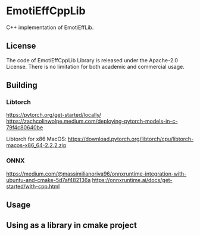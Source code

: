# EmotiEffCppLib

C++ implementation of EmotiEffLib.

## License

The code of EmotiEffCppLib Library is released under the Apache-2.0 License. There is no limitation for both academic and commercial usage.

## Building

### Libtorch

https://pytorch.org/get-started/locally/
https://zachcolinwolpe.medium.com/deploying-pytorch-models-in-c-79f4c80640be

Libtorch for x86 MacOS: https://download.pytorch.org/libtorch/cpu/libtorch-macos-x86_64-2.2.2.zip

### ONNX

https://medium.com/@massimilianoriva96/onnxruntime-integration-with-ubuntu-and-cmake-5d7af482136a
https://onnxruntime.ai/docs/get-started/with-cpp.html

## Usage

## Using as a library in cmake project
